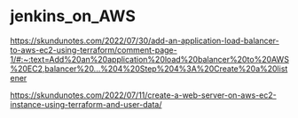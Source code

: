 # jenkins_on_AWS
https://skundunotes.com/2022/07/30/add-an-application-load-balancer-to-aws-ec2-using-terraform/comment-page-1/#:~:text=Add%20an%20application%20load%20balancer%20to%20AWS%20EC2,balancer%20...%204%20Step%204%3A%20Create%20a%20listener

https://skundunotes.com/2022/07/11/create-a-web-server-on-aws-ec2-instance-using-terraform-and-user-data/